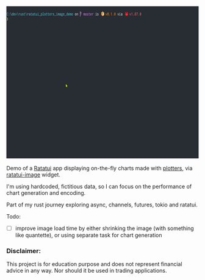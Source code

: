 <img src="ratatui_plotters_image_demo.gif" height=400>

Demo of a [Ratatui](https://github.com/ratatui/ratatui) app displaying on-the-fly charts made with [plotters](https://github.com/plotters-rs/plotters), via [ratatui-image](https://github.com/benjajaja/ratatui-image) widget.

I'm using hardcoded, fictitious data, so I can focus on the performance of chart generation and encoding.

Part of my rust journey exploring async, channels, futures, tokio and ratatui.

Todo:
- [ ] improve image load time by either shrinking the image (with something like quantette), or using separate task for chart generation


### Disclaimer:
This project is for education purpose and does not represent financial advice in any way. Nor should it be used in trading applications.
